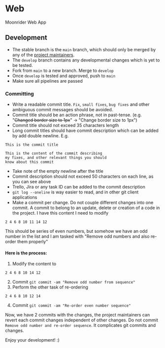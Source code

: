 # Web

Moonrider Web App 

## Development
- The stable branch is the `main` branch, which should only be merged by any of the [project maintainers](-/project_members).
- The `develop` branch contains any developmental changes which is yet to be tested.
- Fork from `main` to a new branch. Merge to `develop`
- Once `develop` is tested and approved, push to `main`
- Make sure all pipelines are passed

### Committing
- Write a readable commit title. `Fix`, `small fixes`, `bug fixes` and other ambiguous commit messages should be avoided.
- Commit title should be an action phrase, not in past-tense. (e.g. "~~Changed border size to 1px~~" -> "Change border size to 1px")
- Commit title should not exceed 35 characters length
- Long commit titles should have commit description which can be added by add double newline. E.g.
```
This is the commit title

This is the content of the commit describing
my fixes, and other relevant things you should
know about this commit
```
- Take note of the empty newline after the title
- Commit description should not exceed 50 characters on each line, as you can see above
- Trello, Jira or any task ID can be added to the commit description
- `git log --oneline` is way easier to read, and in other git client applications
- Make a commit per change. Do not couple different changes into one commit. A commit to belong to an update, delete or creation of a code in the project. I have this content I need to modify
```
2 4 6 8 10 11 14 12
```
This should be series of even numbers, but somehow we have an odd number in the list and I am tasked with "Remove odd numbers and also re-order them properly"

#### Here is the process:
1. Modify the content to
```
2 4 6 8 10 14 12
```
2. Commit `git commit -am "Remove odd number from sequence"`
3. Perform the other task of re-ordering
```
2 4 6 8 10 12 14
```
4. Commit `git commit -am "Re-order even number sequence"`

Now, we have 2 commits with the changes, the project maintainers can revert each commit changes independent of other changes.
Do not commit `Remove odd number and re-order sequence`. It complicates git commits and changes.

Enjoy your development! :)
